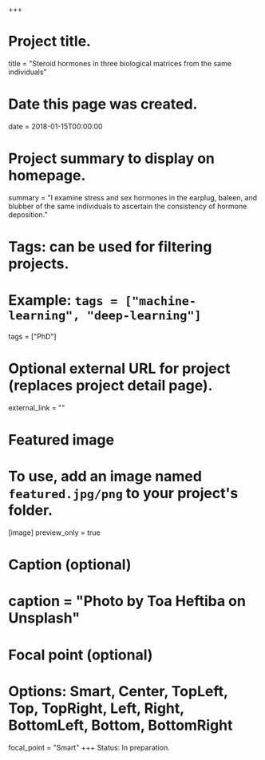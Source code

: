 +++
# Project title.
title = "Steroid hormones in three biological matrices from the same individuals"

# Date this page was created.
date = 2018-01-15T00:00:00

# Project summary to display on homepage.
summary = "I examine stress and sex hormones in the earplug, baleen, and blubber of the same individuals to ascertain the consistency of hormone deposition."

# Tags: can be used for filtering projects.
# Example: `tags = ["machine-learning", "deep-learning"]`
tags = ["PhD"]

# Optional external URL for project (replaces project detail page).
external_link = ""

# Featured image
# To use, add an image named `featured.jpg/png` to your project's folder. 
[image]
  preview_only = true
  # Caption (optional)
  # caption = "Photo by Toa Heftiba on Unsplash"

  # Focal point (optional)
  # Options: Smart, Center, TopLeft, Top, TopRight, Left, Right, BottomLeft, Bottom, BottomRight
 focal_point = "Smart"
+++
Status: In preparation.